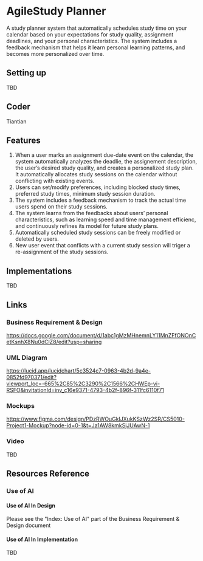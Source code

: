 # AgileStudy Planner
A study planner system that automatically schedules study time on your calendar based on your expectations for study quality, assignment deadlines, and your personal characteristics. The system includes a feedback mechanism that helps it learn personal learning patterns, and becomes more personalized over time.
## Setting up
TBD
## Coder
Tiantian
## Features
1. When a user marks an assignment due-date event on the calendar, the system automatically analyzes the deadlie, the assignement description, the user’s desired study quality, and creates a personalized study plan. It automatically allocates study sessions on the calendar without conflicting with existing events.
2. Users can set/modify preferences, including blocked study times, preferred study times, minimum study session duration.
3. The system includes a feedback mechanism to track the actual time users spend on their study sessions.
4. The system learns from the feedbacks about users’ personal characteristics, such as learning speed and time management efficienc, and continuously refines its model for future study plans.
5. Automatically scheduled study sessions can be freely modified or deleted by users.
6. New user event that conflicts with a current study session will triger a re-assignment of the study sessions.
## Implementations
TBD
## Links
### Business Requirement & Design
https://docs.google.com/document/d/1abc1gMzMHnemnLY11MnZFfONOnCetKsnhX8Nu0dClZ8/edit?usp=sharing
### UML Diagram
https://lucid.app/lucidchart/5c3524c7-0963-4b2d-9a4e-0852fd970371/edit?viewport_loc=-665%2C85%2C3290%2C1566%2CHWEp-vi-RSFO&invitationId=inv_c16e9371-4793-4b2f-896f-311fc6110f71
### Mockups
https://www.figma.com/design/PDzRWOuGklJXukKSzWz2SR/CS5010-Project1-Mockup?node-id=0-1&t=Ja1AW8kmkSjJUAwN-1
### Video
TBD
## Resources Reference
### Use of AI
#### Use of AI In Design
Please see the "Index: Use of AI" part of the Business Requirement & Design document
#### Use of AI In Implementation
TBD
